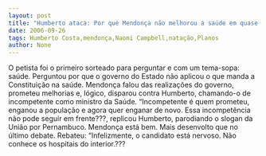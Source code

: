 ```yaml
---
layout: post
title: "Humberto ataca: Por que Mendonça não melhorou a saúde em quase oito anos?"
date: 2006-09-26
tags: Humberto Costa,mendonça,Naomi Campbell,natação,Planos
author: None
---
```

O petista foi o primeiro sorteado para perguntar e com um tema-sopa: saúde. Perguntou por que o governo do Estado não aplicou o que manda a Constituição na saúde.
Mendonça falou das realizações do governo, prometeu melhorias e, lógico, disparou contra Humberto, chamando-o de incompetente como ministro da Saúde.
“Incompetente é quem prometeu, enganou a população e agora quer enganar de novo. Essa incompetência não pode seguir em frente???, replicou Humberto, parodiando o slogan da União por Pernambuco.
Mendonça está bem. Mais desenvolto que no último debate. Rebateu: “Infelizmente, o candidato está nervoso. Não conhece os hospitais do interior.??? 